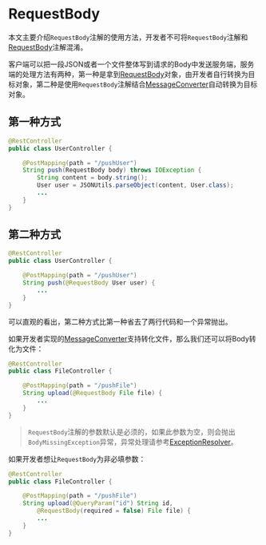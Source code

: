 # RequestBody

本文主要介绍`RequestBody`注解的使用方法，开发者不可将`RequestBody`注解和[RequestBody](../class/RequestBody.md)注解混淆。

客户端可以把一段JSON或者一个文件整体写到请求的Body中发送服务端，服务端的处理方法有两种，第一种是拿到[RequestBody](../class/RequestBody.md)对象，由开发者自行转换为目标对象，第二种是使用`RequestBody`注解结合[MessageConverter](../class/MessageConverter.md)自动转换为目标对象。

## 第一种方式
```java
@RestController
public class UserController {

    @PostMapping(path = "/pushUser")
    String push(RequestBody body) throws IOException {
        String content = body.string();
        User user = JSONUtils.parseObject(content, User.class);
        ...
    }
}
```

## 第二种方式
```java
@RestController
public class UserController {

    @PostMapping(path = "/pushUser")
    String push(@RequestBody User user) {
        ...
    }
}
```

可以直观的看出，第二种方式比第一种省去了两行代码和一个异常抛出。

如果开发者实现的[MessageConverter](../class/MessageConverter.md)支持转化文件，那么我们还可以将Body转化为文件：
```java
@RestController
public class FileController {

    @PostMapping(path = "/pushFile")
    String upload(@RequestBody File file) {
        ...
    }
}
```

> `RequestBody`注解的参数默认是必须的，如果此参数为空，则会抛出`BodyMissingException`异常，异常处理请参考[ExceptionResolver](../class/ExceptionResolver.md)。

如果开发者想让`RequestBody`为非必填参数：
```java
@RestController
public class FileController {

    @PostMapping(path = "/pushFile")
    String upload(@QueryParam("id") String id, 
        @RequestBody(required = false) File file) {
        ...
    }
}
```